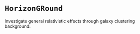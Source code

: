 # ``HorizonGRound``

Investigate general relativistic effects through galaxy clustering background.
